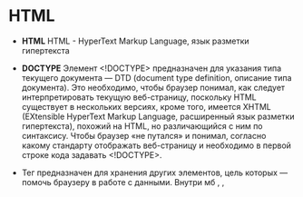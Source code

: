 # HTML

- **HTML**
HTML - HyperText Markup Language, язык разметки гипертекста

- **DOCTYPE**
Элемент <!DOCTYPE> предназначен для указания типа текущего документа — DTD (document type definition, описание типа документа). Это необходимо, чтобы браузер понимал, как следует интерпретировать текущую веб-страницу, поскольку HTML существует в нескольких версиях, кроме того, имеется XHTML (EXtensible HyperText Markup Language, расширенный язык разметки гипертекста), похожий на HTML, но различающийся с ним по синтаксису. Чтобы браузер «не путался» и понимал, согласно какому стандарту отображать веб-страницу и необходимо в первой строке кода задавать <!DOCTYPE>.

- **<head>**
Тег <head> предназначен для хранения других элементов, цель которых — помочь браузеру в работе с данными. Внутри мб <link>, <meta>, <script>, <style>, <title>.

- **<meta>**
определяет метатеги, которые используются для хранения информации предназначенной для браузеров и поисковых систем. Например, механизмы поисковых систем обращаются к метатегам для получения описания сайта, ключевых слов и других данных.

- **<link>**
 Ссылка на Внешний Ресурс (<link>). Устанавливает связь с внешним документом вроде файла со стилями или со шрифтами. Размещается всегда внутри контейнера <head> и не создает ссылку.
*rel* - Этот атрибут определяет отношения связываемого документа и текущего документа

- **<table>**
Любая таблица состоит из строк и ячеек, которые задаются с помощью тегов <tr> и <td>.
Внутри <table> допустимо использовать: <caption>, <col>, <colgroup>, <tbody>, <td>, <tfoot>, <th>, <thead> и <tr>.

<table>
  <tr>
    <th>...</th>
  </tr>
  <tr>
    <td>...</td>
  </tr>
</table>

align - выравнивание таблицы.
background - фоновый рисунок в таблице.
bgcolor - Цвет фона таблицы.
border - Толщина рамки в пикселах.
bordercolor - Цвет рамки
cellpadding- Отступ от рамки до содержимого ячейки.
cellspacing - Расстояние между ячейками.
cols - Число колонок в таблице.
frame - Сообщает браузеру, как отображать границы вокруг таблицы.
height - Высота таблицы.
rules - Сообщает браузеру, где отображать границы между ячейками.
summary - Краткое описание таблицы.
width - Ширина таблицы.

<table style="width:100%">
  <thead style="text-align:left">
    <tr>
      <th>Month</th>
      <th>Savings</th>
    </tr>
  </thead>
  <tbody>
    <tr>
      <td>January</td>
      <td>$100</td>
    </tr>
    <tr>
      <td>February</td>
      <td>$80</td>
    </tr>
  </tbody>
</table>

- **Разница между резиновой и адаптивной версткой.**

Резиновой вёрсткой - приём, который позволяет создавать масштабируемые сайты, способные подстраиваться под любое разрешение экрана.
Резиновый растягивается, опираясь на всю ширину. Вы растягиваете окно, и сайт тоже эластично растягивается. Адаптивный стреляет рывком, сразу после того, как вы установили ширину окошка.

- **Веса CSS-селекторов** 

- **5 способов выровнять div**
1. Родителю position: relative
Потомку display:
    absolute position: absolute;
    top: 50%;
    left: 50%;
    transform: translateX(-50%) translateY(-50%);
2. Margin 0 auto
3. display: flex, justify-content: center;
4. display: grid; justify-content: center;
5.  position: absolute;
     margin: auto;
     top: 0;
     right: 0;
     bottom: 0;
     left: 0;
6. родителю display: table. В дочернем элементе измените значение display на table-cell и добавьте vertical-align: middle.

- text-align: center
- родителю display: flex, потомку: margin: auto;


  **Строчные элементы**
b, big, i, small, tt
abbr, acronym, cite, code, dfn, em, kbd, strong, samp, time, var
a, bdo, br, img, map, object, q, script, span, sub, sup
button, input, label, select, textarea - (*строчно-блочные*)

**Разница между <b>, <i> и <strong> <em>;**
<strong>, <em> - важность отмеченного текста
<b>, <i> - делает просто выразительный текст, с целью привлечения к нему внимания, но без придания ему особой важности
